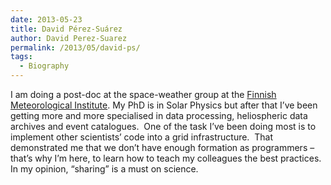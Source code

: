 ```yaml
---
date: 2013-05-23
title: David Pérez-Suárez
author: David Perez-Suarez
permalink: /2013/05/david-ps/
tags:
  - Biography
---
```

I am doing a post-doc at the space-weather group at the <a href="http://en.ilmatieteenlaitos.fi/" target="_blank">Finnish Meteorological Institute</a>. My PhD is in Solar Physics but after that I&#8217;ve been getting more and more specialised in data processing, heliospheric data archives and event catalogues.  One of the task I&#8217;ve been doing most is to implement other scientists&#8217; code into a grid infrastructure.  That demonstrated me that we don&#8217;t have enough formation as programmers &#8211; that&#8217;s why I&#8217;m here, to learn how to teach my colleagues the best practices.  In my opinion, &#8220;sharing&#8221; is a must on science.

&nbsp;
